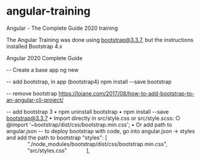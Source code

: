 # angular-training
Angular - The Complete Guide 2020 training

The Angular Training was done using bootstrap@3.3.7, but the instructions installed Bootstrap 4.x

Angular 2020 Complete Guide

-- Create a base app
ng new <app name>

-- add bootstrap, in app (bootstrap4)
npm install --save bootstrap

-- remove bootstrap
https://loiane.com/2017/08/how-to-add-bootstrap-to-an-angular-cli-project/

-- add bootstrap 3
	• npm uninstall bootstrap 
  • npm install --save bootstrap@3.3.7 
	• Import directly in src/style.css or src/style.scss:
		○ @import '~bootstrap/dist/css/bootstrap.min.css';
	• Or add path to angular.json
	--  to deploy bootstrap with code, go into angular.json -> styles and add the path to bootstrap
	"styles": [
	              "./node_modules/bootstrap/dist/css/bootstrap.min.css",
	              "src/styles.css"
	            ],
	

